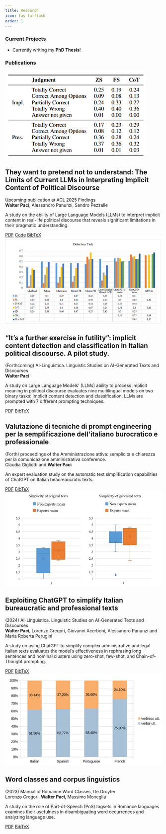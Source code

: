 ```yaml
---
title: Research
icon: fas fa-flask
order: 1
---
```


### Current Projects
- Currently writing my **PhD Thesis**!

### Publications

<div class="research-item">
  <div class="research-image">
    <img src="assets/img/they pretend-image.png" alt="Research visualization">
  </div>
  <h2 class="research-title">They want to pretend not to understand: The Limits of Current LLMs in Interpreting Implicit Content of Political Discourse </h2>
  <div class="research-venue">Upcoming publication at ACL 2025 Findings</div>
  <div class="research-authors"><b>Walter Paci</b>, Alessandro Panunzi, Sandro Pezzelle</div>
  <p>A study on the ability of Large Language Models (LLMs) to interpret implicit content in real-life political discourse that reveals significant limitations in their pragmatic understanding.</p>
  <div class="research-links">
    <a href="https://arxiv.org/pdf/2506.06775">PDF</a>
    <a href="https://github.com/WalterPaci/IMPAQTS-PID">Code</a>
    <a href="https://scholar.googleusercontent.com/scholar.bib?q=info:uz5QxJi2Oi8J:scholar.google.com/&output=citation&scisdr=CgLPA7yvENWL8_Wxbb4:AAZF9b8AAAAAaEq3db6lbCZ3E1MNvsNqV5kFmps&scisig=AAZF9b8AAAAAaEq3dR_tZDR12qOBfjgpKSROBxU&scisf=4&ct=citation&cd=-1&hl=it">BibTeX</a>
  </div>
</div>


<div class="research-item">
  <div class="research-image">
    <img src="assets/img/further_exercise-img.png" alt="Research visualization">
  </div>
  <h2 class="research-title">“It’s a further exercise in futility”: implicit content detection and classification in Italian political discourse. A pilot study.</h2>
  <div class="research-venue">(Forthcoming) AI-Linguistica. Linguistic Studies on AI-Generated Texts and Discourses</div>
  <div class="research-authors"><b>Walter Paci</b></div>
  <p>A study on Large Language Models' (LLMs) ability to process implicit meaning in political discourse evaluates nine multilingual models on two binary tasks: implicit content detection and classification. LLMs are prompted with 7 different prompting techniques.</p>
  <div class="research-links">
    <a href="">PDF</a>
    <a href="">BibTeX</a>
  </div>
</div>

<div class="research-item">
  <h2 class="research-title">Valutazione di tecniche di prompt engineering per la semplificazione dell'italiano burocratico e professionale</h2>
  <div class="research-venue">(Forth) proceedings of the Amministrazione attiva: semplicità e chiarezza per la comunicazione amministrativa conference. </div>
  <div class="research-authors">Claudia Gigliotti and <b>Walter Paci</b></div>
  <p>An expert evaluation study on the automatic text simplification capabilities of ChatGPT on Italian beaureaucratic texts.</p>
  <div class="research-links">
    <a href="">PDF</a>
    <a href="">BibTeX</a>
  </div>
</div>


<div class="research-item">
  <div class="research-image">
    <img src="assets/img/exploiting-img.png" alt="Research visualization">
  </div>
  <h2 class="research-title">Exploiting ChatGPT to simplify Italian bureaucratic and professional texts</h2>
  <div class="research-venue">(2024) AI-Linguistica. Linguistic Studies on AI-Generated Texts and Discourses</div>
  <div class="research-authors"><b>Walter Paci</b>, Lorenzo Gregori, Giovanni Acerboni, Alessandro Panunzi and Maria Roberta Perugini</div>
  <p>A study on using ChatGPT to simplify complex administrative and legal Italian texts evaluates the model’s effectiveness in rephrasing long sentences and nominal clusters using zero-shot, few-shot, and Chain-of-Thought prompting.</p>
  <div class="research-links">
    <a href="https://ai-ling.publia.org/ai_ling/article/view/13/12">PDF</a>
    <a href="https://ai-ling.publia.org/ai_ling/citationstylelanguage/download/bibtex?submissionId=13&publicationId=17">BibTeX</a>
  </div>
</div>

<div class="research-item">
  <div class="research-image">
    <img src="assets/img/word_classes-img.png" alt="Research visualization">
  </div>
  <h2 class="research-title">Word classes and corpus linguistics</h2>
  <div class="research-venue">(2023) Manual of Romance Word Classes, De Gruyter</div>
  <div class="research-authors">Lorenzo Gregori, <b>Walter Paci</b>, Massimo Moneglia</div>
  <p>A study on the role of Part-of-Speech (PoS) tagsets in Romance languages examines their usefulness in disambiguating word occurrences and analyzing language use.</p>
  <div class="research-links">
    <a href="https://www.degruyter.com/document/doi/10.1515/9783110746389/pdf?licenseType=restricted#page=785">PDF</a>
    <a href="https://scholar.googleusercontent.com/scholar.bib?q=info:GCMveu6c-84J:scholar.google.com/&output=citation&scisdr=CgLPA7yvENWL8_XG7oE:AAZF9b8AAAAAaErA9oGzgcOVtEsbZmWoU4_FmM0&scisig=AAZF9b8AAAAAaErA9nxw27FjBLdPsUH1D18s5Gs&scisf=4&ct=citation&cd=-1&hl=it">BibTeX</a>
  </div>
</div>

